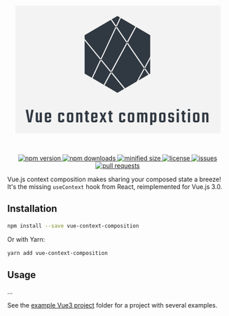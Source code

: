 <p align="center">
  <a href="https://github.com/AlbertBrand/vue-context-composition"><img src="./img/vue-context-composition.png" width="469" alt="Vue context composition" /></a>
</p>
<br/>

<p align="center">
  <a href="https://www.npmjs.com/package/vue-context-composition">
    <img src="https://img.shields.io/npm/v/vue-context-composition.svg" alt="npm version">
  </a>
  <a href="https://www.npmjs.com/package/vue-context-composition">
    <img src="https://img.shields.io/npm/dm/vue-context-composition.svg" alt="npm downloads">
  </a>
  <a href="https://bundlephobia.com/result?p=vue-context-composition">
    <img src="https://img.shields.io/bundlephobia/min/vue-context-composition.svg" alt="minified size">
  </a>
  <a href="https://opensource.org/licenses/MIT">
    <img src="https://img.shields.io/npm/l/vue-context-composition.svg" alt="license">
  </a>
  <a href="https://github.com/AlbertBrand/vue-context-composition/issues">
    <img src="https://img.shields.io/github/issues/AlbertBrand/vue-context-composition.svg" alt="issues">
  </a>
  <a href="https://github.com/AlbertBrand/vue-context-composition/pulls">
    <img src="https://img.shields.io/github/issues-pr/AlbertBrand/vue-context-composition.svg" alt="pull requests">
  </a>
</p>

Vue.js context composition makes sharing your composed state a breeze! It's the missing `useContext` hook from
React, reimplemented for Vue.js 3.0.

## Installation

```bash
npm install --save vue-context-composition
```

Or with Yarn:

```bash
yarn add vue-context-composition
```

## Usage

...

See the [example Vue3 project](../example-project) folder for a project with several examples.
